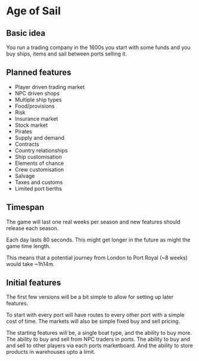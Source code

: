 # Age of Sail

## Basic idea
You run a trading company in the 1600s you start with some funds and you buy ships, items and sail between ports selling it.

## Planned features
- Player driven trading market
- NPC driven shops
- Multiple ship types
- Food/provisions
- Risk
- Insurance market
- Stock market
- Pirates
- Supply and demand
- Contracts
- Country relationships
- Ship customisation
- Elements of chance
- Crew customisation
- Salvage
- Taxes and customs
- Limited port berths

## Timespan
The game will last one real weeks per season and new features should release each season.

Each day lasts 80 seconds. This might get longer in the future as might the game time length.

This means that a potential journey from London to Port Royal (~8 weeks) would take ~1h14m.

## Initial features
The first few versions will be a bit simple to allow for setting up later features.

To start with every port will have routes to every other port with a simple cost of time. The markets will also be simple fixed buy and sell pricing.

The starting features will be, a single boat type, and the ability to buy more. The ability to buy and sell from NPC traders in ports. The ability to buy and and sell to other players via each ports marketboard. And the ability to store products in warehouses upto a limit.
